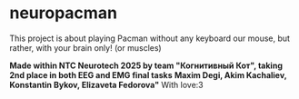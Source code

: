 # neuropacman
This project is about playing Pacman without any keyboard our mouse, but rather, with your brain only! (or muscles)

**Made within NTC Neurotech 2025 by team "Когнитивный Кот", taking 2nd place in both EEG and EMG final tasks**
**Maxim Degi, Akim Kachaliev, Konstantin Bykov, Elizaveta Fedorova"**
With love:3